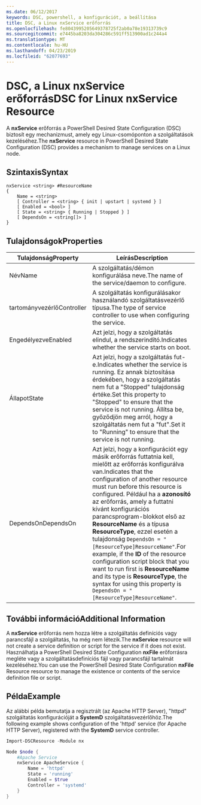 ```yaml
---
ms.date: 06/12/2017
keywords: DSC, powershell, a konfigurációt, a beállítása
title: DSC, a Linux nxService erőforrás
ms.openlocfilehash: fe8043995205649378725f2ab0a78e19313739c9
ms.sourcegitcommit: e7445ba8203da304286c591ff513900ad1c244a4
ms.translationtype: MT
ms.contentlocale: hu-HU
ms.lasthandoff: 04/23/2019
ms.locfileid: "62077693"
---
```

# <a name="dsc-for-linux-nxservice-resource"></a><span data-ttu-id="82c3d-103">DSC, a Linux nxService erőforrás</span><span class="sxs-lookup"><span data-stu-id="82c3d-103">DSC for Linux nxService Resource</span></span>

<span data-ttu-id="82c3d-104">A **nxService** erőforrás a PowerShell Desired State Configuration (DSC) biztosít egy mechanizmust, amely egy Linux-csomóponton a szolgáltatások kezeléséhez.</span><span class="sxs-lookup"><span data-stu-id="82c3d-104">The **nxService** resource in PowerShell Desired State Configuration (DSC) provides a mechanism to manage services on a Linux node.</span></span>

## <a name="syntax"></a><span data-ttu-id="82c3d-105">Szintaxis</span><span class="sxs-lookup"><span data-stu-id="82c3d-105">Syntax</span></span>

```
nxService <string> #ResourceName
{
    Name = <string>
    [ Controller = <string> { init | upstart | systemd } ]
    [ Enabled = <bool> ]
    [ State = <string> { Running | Stopped } ]
    [ DependsOn = <string[]> ]
}
```

## <a name="properties"></a><span data-ttu-id="82c3d-106">Tulajdonságok</span><span class="sxs-lookup"><span data-stu-id="82c3d-106">Properties</span></span>

| <span data-ttu-id="82c3d-107">Tulajdonság</span><span class="sxs-lookup"><span data-stu-id="82c3d-107">Property</span></span> | <span data-ttu-id="82c3d-108">Leírás</span><span class="sxs-lookup"><span data-stu-id="82c3d-108">Description</span></span> |
|---|---|
| <span data-ttu-id="82c3d-109">Név</span><span class="sxs-lookup"><span data-stu-id="82c3d-109">Name</span></span>| <span data-ttu-id="82c3d-110">A szolgáltatás/démon konfigurálása neve.</span><span class="sxs-lookup"><span data-stu-id="82c3d-110">The name of the service/daemon to configure.</span></span>|
| <span data-ttu-id="82c3d-111">tartományvezérlő</span><span class="sxs-lookup"><span data-stu-id="82c3d-111">Controller</span></span>| <span data-ttu-id="82c3d-112">A szolgáltatás konfigurálásakor használandó szolgáltatásvezérlő típusa.</span><span class="sxs-lookup"><span data-stu-id="82c3d-112">The type of service controller to use when configuring the service.</span></span>|
| <span data-ttu-id="82c3d-113">Engedélyezve</span><span class="sxs-lookup"><span data-stu-id="82c3d-113">Enabled</span></span>| <span data-ttu-id="82c3d-114">Azt jelzi, hogy a szolgáltatás elindul, a rendszerindító.</span><span class="sxs-lookup"><span data-stu-id="82c3d-114">Indicates whether the service starts on boot.</span></span>|
| <span data-ttu-id="82c3d-115">Állapot</span><span class="sxs-lookup"><span data-stu-id="82c3d-115">State</span></span>| <span data-ttu-id="82c3d-116">Azt jelzi, hogy a szolgáltatás fut-e.</span><span class="sxs-lookup"><span data-stu-id="82c3d-116">Indicates whether the service is running.</span></span> <span data-ttu-id="82c3d-117">Ez annak biztosítása érdekében, hogy a szolgáltatás nem fut a "Stopped" tulajdonság értéke.</span><span class="sxs-lookup"><span data-stu-id="82c3d-117">Set this property to "Stopped" to ensure that the service is not running.</span></span> <span data-ttu-id="82c3d-118">Állítsa be, győződjön meg arról, hogy a szolgáltatás nem fut a "fut".</span><span class="sxs-lookup"><span data-stu-id="82c3d-118">Set it to "Running" to ensure that the service is not running.</span></span>|
| <span data-ttu-id="82c3d-119">DependsOn</span><span class="sxs-lookup"><span data-stu-id="82c3d-119">DependsOn</span></span> | <span data-ttu-id="82c3d-120">Azt jelzi, hogy a konfigurációt egy másik erőforrás futtatnia kell, mielőtt az erőforrás konfigurálva van.</span><span class="sxs-lookup"><span data-stu-id="82c3d-120">Indicates that the configuration of another resource must run before this resource is configured.</span></span> <span data-ttu-id="82c3d-121">Például ha a **azonosító** az erőforrás, amely a futtatni kívánt konfigurációs parancsprogram-blokkot első az **ResourceName** és a típusa **ResourceType**, ezzel esetén a tulajdonság `DependsOn = "[ResourceType]ResourceName"`.</span><span class="sxs-lookup"><span data-stu-id="82c3d-121">For example, if the **ID** of the resource configuration script block that you want to run first is **ResourceName** and its type is **ResourceType**, the syntax for using this property is `DependsOn = "[ResourceType]ResourceName"`.</span></span>|

## <a name="additional-information"></a><span data-ttu-id="82c3d-122">További információ</span><span class="sxs-lookup"><span data-stu-id="82c3d-122">Additional Information</span></span>

<span data-ttu-id="82c3d-123">A **nxService** erőforrás nem hozza létre a szolgáltatás definíciós vagy parancsfájl a szolgáltatás, ha még nem létezik.</span><span class="sxs-lookup"><span data-stu-id="82c3d-123">The **nxService** resource will not create a service definition or script for the service if it does not exist.</span></span> <span data-ttu-id="82c3d-124">Használhatja a PowerShell Desired State Configuration **nxFile** erőforrásra megléte vagy a szolgáltatásdefiníciós fájl vagy parancsfájl tartalmát kezeléséhez.</span><span class="sxs-lookup"><span data-stu-id="82c3d-124">You can use the PowerShell Desired State Configuration **nxFile** Resource resource to manage the existence or contents of the service definition file or script.</span></span>

## <a name="example"></a><span data-ttu-id="82c3d-125">Példa</span><span class="sxs-lookup"><span data-stu-id="82c3d-125">Example</span></span>

<span data-ttu-id="82c3d-126">Az alábbi példa bemutatja a regisztrált (az Apache HTTP Server), "httpd" szolgáltatás konfigurációját a **SystemD** szolgáltatásvezérlőhöz.</span><span class="sxs-lookup"><span data-stu-id="82c3d-126">The following example shows configuration of the 'httpd' service (for Apache HTTP Server), registered with the **SystemD** service controller.</span></span>

```powershell
Import-DSCResource -Module nx

Node $node {
    #Apache Service
    nxService ApacheService {
        Name = 'httpd'
        State = 'running'
        Enabled = $true
        Controller = 'systemd'
    }
}
```